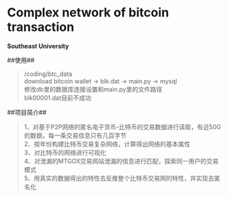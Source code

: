 # Complex network of bitcoin transaction
**Southeast University**
    
##使用##
>/coding/btc_data  
>download bitcoin wallet -> blk.dat -> main.py -> mysql  
>修改db里的数据库连接设置和main.py里的文件路径  
>blk00001.dat目前不成功  


##项目简介##
>1、对基于P2P网络的匿名电子货币-比特币的交易数据进行读取，有近50G的数据，每一条交易信息只有几百字节  
>2、按年份构建比特币交易复杂网络，计算得出网络的基本属性  
>3、对比特币的网络进行可视化  
>4、对泄漏的MTGOX交易网站泄漏的信息进行匹配，探索同一用户的交易模式  
>5、用真实的数据得出的特性去反推整个比特币交易网的特性，并实现去匿名化  
